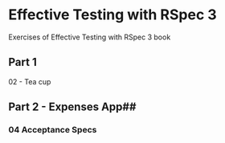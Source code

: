 # Effective Testing with RSpec 3 #
Exercises of Effective Testing with RSpec 3 book
## Part 1 ##
02 - Tea cup

## Part 2 - Expenses App##
### 04 Acceptance Specs ###
